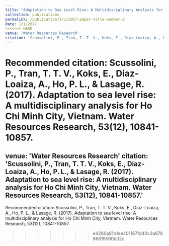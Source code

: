 ```yaml
---
title: "Adaptation to Sea Level Rise: A Multidisciplinary Analysis for Ho Chi Minh City, Vietnam"
collection: publications
permalink: /publication/1/1/2017-paper-title-number-2
date: 1/1/2017
<<<<<<< HEAD
venue: 'Water Resources Research'
citation: 'Scussolini, P., Tran, T. T. V., Koks, E., Diaz-Loaiza, A., Ho, P. L., &amp; Lasage, R. (2017). Adaptation to sea level rise: A multidisciplinary analysis for Ho Chi Minh City, Vietnam. Water Resources Research, 53(12), 10841-10857.'
---
```

Recommended citation: Scussolini, P., Tran, T. T. V., Koks, E., Diaz-Loaiza, A., Ho, P. L., & Lasage, R. (2017). Adaptation to sea level rise: A multidisciplinary analysis for Ho Chi Minh City, Vietnam. Water Resources Research, 53(12), 10841-10857.
=======
venue: 'Water Resources Research' 
citation: 'Scussolini, P., Tran, T. T. V., Koks, E., Diaz-Loaiza, A., Ho, P. L., &amp; Lasage, R. (2017). Adaptation to sea level rise: A multidisciplinary analysis for Ho Chi Minh City, Vietnam. Water Resources Research, 53(12), 10841-10857.'
---
Recommended citation: Scussolini, P., Tran, T. T. V., Koks, E., Diaz-Loaiza, A., Ho, P. L., & Lasage, R. (2017). Adaptation to sea level rise: A multidisciplinary analysis for Ho Chi Minh City, Vietnam. Water Resources Research, 53(12), 10841-10857.
>>>>>>> e4280a81b1de401167fd40c3a87886619590b32c
